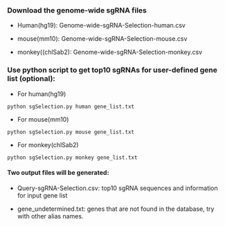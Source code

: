 ### Download the genome-wide sgRNA files 

- Human(hg19): Genome-wide-sgRNA-Selection-human.csv

- mouse(mm10): Genome-wide-sgRNA-Selection-mouse.csv

- monkey((chlSab2): Genome-wide-sgRNA-Selection-monkey.csv


### Use python script to get top10 sgRNAs for user-defined gene list (optional): 

- For human(hg19)
```
python sgSelection.py human gene_list.txt
```

- For mouse(mm10)
```
python sgSelection.py mouse gene_list.txt
```

- For monkey(chlSab2)
```
python sgSelection.py monkey gene_list.txt
```
#### Two output files will be generated:

- Query-sgRNA-Selection.csv: top10 sgRNA sequences and information for input gene list

- gene_undetermined.txt: genes that are not found in the database, try with other alias names.
